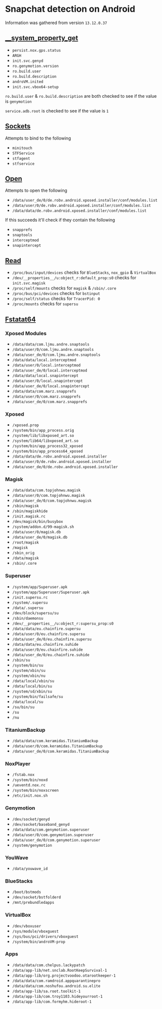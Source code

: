 # Snapchat detection on Android

Information was gathered from version `13.12.0.37`

## [__system_property_get](https://android.googlesource.com/platform/bionic/+/466dbe4/libc/include/sys/system_properties.h)

* `persist.nox.gps.status`
* `ARGH`
* `init.svc.genyd`
* `ro.genymotion.version`
* `ro.build.user`
* `ro.build.description`
* `androVM.inited`
* `init.svc.vbox64-setup`

`ro.build.user` & `ro.build.description` are both checked to see if the value is `genymotion`

`service.adb.root` is checked to see if the value is `1`

## [Sockets](https://developer.android.com/reference/java/net/Socket#bind(java.net.SocketAddress))

Attempts to bind to the following

* `minitouch`
* `STFService`
* `stfagent`
* `stfservice`

## [Open](https://man7.org/linux/man-pages/man2/open.2.html)

Attempts to open the following

* `/data/user_de/0/de.robv.android.xposed.installer/conf/modules.list`
* `/data/user/0/de.robv.android.xposed.installer/conf/modules.list`
* `/data/data/de.robv.android.xposed.installer/conf/modules.list`

If this succeeds it'll check if they contain the following

  * `snapprefs`
  * `snaptools`
  * `interceptmod`
  * `snapintercept`

## [Read](https://man7.org/linux/man-pages/man2/read.2.html)

* `/proc/bus/input/devices` checks for `BlueStacks`, `nox_gpio` & `VirtualBox`
* `/dev/__properties__/u:object_r:default_prop:s0` checks for `init.svc.magisk`
* `/proc/self/mounts` checks for `magisk` & `/sbin/.core`
* `/proc/bus/pci/devices` checks for `bstinput`
* `/proc/self/status` checks for `TracerPid: 0`
* `/proc/mounts` checks for `supersu`

## [Fstatat64](https://man7.org/linux/man-pages/man2/fstatat64.2.html)

### Xposed Modules
  * `/data/data/com.ljmu.andre.snaptools`
  * `/data/user/0/com.ljmu.andre.snaptools`
  * `/data/user_de/0/com.ljmu.andre.snaptools`
  * `/data/data/local.interceptmod`
  * `/data/user/0/local.interceptmod`
  * `/data/user_de/0/local.interceptmod`
  * `/data/data/local.snapintercept`
  * `/data/user/0/local.snapintercept`
  * `/data/user_de/0/local.snapintercept`
  * `/data/data/com.marz.snapprefs`
  * `/data/user/0/com.marz.snapprefs`
  * `/data/user_de/0/com.marz.snapprefs`

### Xposed
  * `/xposed.prop`
  * `/system/bin/app_process.orig`
  * `/system/lib/libxposed_art.so`
  * `/system/lib64/libxposed_art.so`
  * `/system/bin/app_process32_xposed`
  * `/system/bin/app_process64_xposed`
  * `/data/data/de.robv.android.xposed.installer`
  * `/data/user/0/de.robv.android.xposed.installer`
  * `/data/user_de/0/de.robv.android.xposed.installer`

### Magisk
  * `/data/data/com.topjohnwu.magisk`
  * `/data/user/0/com.topjohnwu.magisk`
  * `/data/user_de/0/com.topjohnwu.magisk`
  * `/sbin/magisk`
  * `/sbin/magiskhide`
  * `/init.magisk.rc`
  * `/dev/magisk/bin/busybox`
  * `/system/addon.d/99-magisk.sh`
  * `/data/user/0/magisk.db`
  * `/data/user_de/0/magisk.db`
  * `/root/magisk`
  * `/magisk`
  * `/sbin_orig`
  * `/data/magisk`
  * `/sbin/.core`

### Superuser
  * `/system/app/Superuser.apk`
  * `/system/app/Superuser/Superuser.apk`
  * `/init.supersu.rc`
  * `/system/.supersu`
  * `/data/.supersu`
  * `/dev/block/supersu/su`
  * `/sbin/daemonsu`
  * `/dev/__properties__/u:object_r:supersu_prop:s0`
  * `/data/data/eu.chainfire.supersu`
  * `/data/user/0/eu.chainfire.supersu`
  * `/data/user_de/0/eu.chainfire.supersu`
  * `/data/data/eu.chainfire.suhide`
  * `/data/user/0/eu.chainfire.suhide`
  * `/data/user_de/0/eu.chainfire.suhide`
  * `/sbin/su`
  * `/system/bin/su`
  * `/system/xbin/su`
  * `/system/xbin/nu`
  * `/data/local/xbin/su`
  * `/data/local/bin/su`
  * `/system/sd/xbin/su`
  * `/system/bin/failsafe/su`
  * `/data/local/su`
  * `/su/bin/su`
  * `/su`
  * `/nu`

### TitaniumBackup
  * `/data/data/com.keramidas.TitaniumBackup`
  * `/data/user/0/com.keramidas.TitaniumBackup`
  * `/data/user_de/0/com.keramidas.TitaniumBackup`

### NoxPlayer
  * `/fstab.nox`
  * `/system/bin/noxd`
  * `/ueventd.nox.rc`
  * `/system/bin/noxscreen`
  * `/etc/init.nox.sh`

### Genymotion
  * `/dev/socket/genyd`
  * `/dev/socket/baseband_genyd`
  * `/data/data/com.genymotion.superuser`
  * `/data/user/0/com.genymotion.superuser`
  * `/data/user_de/0/com.genymotion.superuser`
  * `/system/genymotion`

### YouWave
  * `/data/youwave_id`

### BlueStacks
  * `/boot/bstmods`
  * `/dev/socket/bstfolderd`
  * `/mnt/prebundledapps`

### VirtualBox
  * `/dev/vboxuser`
  * `/sys/module/vboxguest`
  * `/sys/bus/pci/drivers/vboxguest`
  * `/system/bin/androVM-prop`

### Apps
  * `/data/data/com.chelpus.lackypatch`
  * `/data/app-lib/net.snclab.RootKeepSurvival-1`
  * `/data/app-lib/org.projectvoodoo.otarootkeeper-1`
  * `/data/data/com.ramdroid.appquarantinepro`
  * `/data/data/com.noshufou.android.su.elite`
  * `/data/app-lib/sa.root.toolkit-1`
  * `/data/app-lib/com.troy1103.hideyourroot-1`
  * `/data/app-lib/com.formyhm.hideroot-1`

